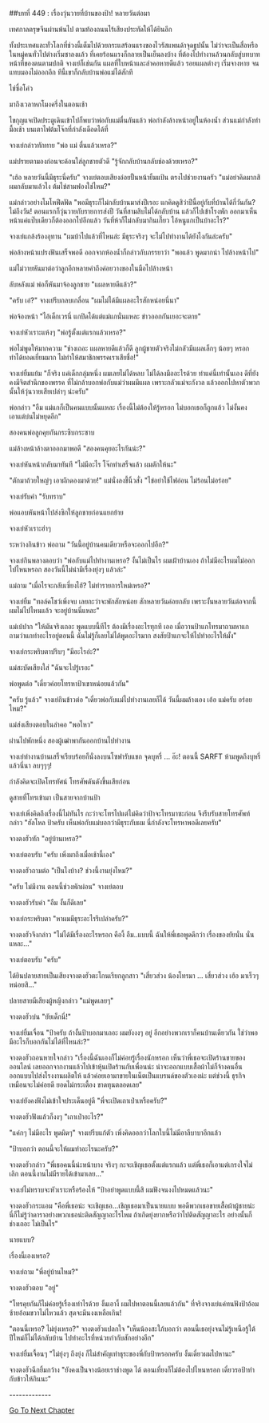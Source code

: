 ##บทที่ 449 : เรื่องวุ่นวายที่บ้านของป้า!
หลายวันต่อมา

เทศกาลตรุษจีนผ่านพ้นไป ตามท้องถนนไร้เสียงประทัดให้ได้ยินอีก

ทั้งประเทศและทั่วโลกที่ช่วงนี้เต็มไปด้วยกระแสร้อนแรงของไวรัสแพนด้าจุดธูปนั้น ไม่ว่าจะเป็นสื่อหรือในหมู่คนทั่วไปต่างเริ่มซาลงแล้ว ที่เคยร้อนแรงก็กลายเป็นเย็นลงบ้าง ที่ต้องไปทำงานล้วนกลับสู่บทบาทหน้าที่ของตนตามปกติ จางเย่ก็เช่นกัน แผลที่ใบหน้าและลำคอหายดีแล้ว รอยแผลต่างๆ เริ่มจางหาย จนแทบมองไม่ออกอีก ทีนี้เขาก็กลับบ้านพ่อแม่ได้สักที

ไช่ซื่อโค่ว

มาถึงเวลาหกโมงครึ่งในตอนเช้า

ไขกุญแจเปิดประตูเดินเข้าไปก็พบว่าพ่อกับแม่ตื่นกันแล้ว พ่อกำลังล้างหน้าอยู่ในห้องน้ำ ส่วนแม่กำลังทำมื้อเช้า บนเตาไฟต้มโจ๊กที่กำลังเดือดได้ที่

จางเย่กล่าวทักทาย "พ่อ แม่ ตื่นแล้วเหรอ?"

แม่ปรายตามองก่อนจะค้อนใส่ลูกชายตัวดี "รู้จักกลับบ้านกลับช่องด้วยเหรอ?"

"เฮ้อ หลายวันนี้มีธุระนี่ครับ" จางเย่ตอบเสียงอ่อยปั้นหน้ายิ้มแป้น ตรงไปช่วยงานครัว "แม่อย่าคิดมากสิ ผมกลับมาแล้วไง ต้มไข่สามฟองใช่ไหม?"

แม่กล่าวอย่างโมโหฟึดฟัด "พอมีธุระก็ไม่กลับบ้านมาส่งปีเรอะ แกคิดดูสิว่าปีนี้อยู่กับที่บ้านได้กี่วันกัน? ไม่ถึงวัน! ตอนแรกก็วุ่นวายกับรายการส่งปี วันที่สามสิบไม่ได้กลับบ้าน แล้วก็ไปเข้าโรงพัก ออกมาเห็นหน้าแค่แป๊บเดียวก็ต้องออกไปอีกแล้ว วันที่ห้าก็ไม่กลับมากินเกี๊ยว ไอ้หนูแกเป็นบ้าอะไร?"

จางเย่แกล้งร้องอุทาน "ผมบ้าไปแล้วที่ไหนล่ะ มีธุระจริงๆ จะไม่ไปทำงานได้ยังไงกันล่ะครับ"

พ่อล้างหน้าแปรงฟันเสร็จพอดี ออกจากห้องน้ำก็กล่าวกับภรรยาว่า "พอแล้ว พูดมากน่า ไปล้างหน้าไป"

แม่ไม่วายหันมาต่อว่าลูกอีกหลายคำถึงค่อยวางของในมือไปล้างหน้า

ลับหลังแม่ พ่อก็หันมาจ้องลูกชาย "แผลหายดีแล้ว?"

"ครับ เอ๋?" จางเย่รีบกลบเกลื่อน "ผมไม่ได้มีแผลอะไรสักหน่อยนี่นา"

พ่อจ้องหน้า "ไอ้เด็กเวรนี่ แกปิดได้แต่แม่แกนั่นแหละ ข่าวออกกันเยอะจะตาย"

จางเย่หัวเราะแห้งๆ "พ่อรู้ตั้งแต่แรกแล้วเหรอ?"

พ่อไม่พูดให้มากความ "ช่างเถอะ แผลหายดีแล้วก็ดี ลูกผู้ชายตัวจริงไม่กลัวมีแผลเล็กๆ น้อยๆ หรอก ทำได้ยอดเยี่ยมมาก ไม่ทำให้สมาชิกพรรคเราเสียชื่อ!"

จางเย่ยิ้มแย้ม "ก็จริง แค่เด็กกลุ่มหนึ่ง ผมเลยไม่ได้หลบ ไม่ได้ลงมืออะไรด้วย ทำแค่นี้เท่านั้นเอง ดีที่ยังคงมีจิตสำนึกของพรรค ที่ไม่กล้าบอกพ่อกับแม่ว่าผมมีแผล เพราะกลัวแม่จะกังวล แล้วออกไปหาตัวพวกนั้นให้วุ่นวายเสียเปล่าๆ น่ะครับ"

พ่อกล่าว "อืม แม่แกก็เป็นคนแบบนั้นแหละ เรื่องนี้ไม่ต้องให้รู้หรอก ไม่บอกเธอก็ถูกแล้ว ไม่งั้นคงเอาแต่บ่นไม่หยุดอีก"

สองคนพ่อลูกคุยกันกระซิบกระซาบ

แม่ล้างหน้าล้างตาออกมาพอดี "สองคนคุยอะไรกันน่ะ?"

จางเย่หันหน้ากลับมาทันที "ไม่มีอะไร โจ๊กทำเสร็จแล้ว ผมตักให้นะ"

"ตักมาถ้วยใหญ่ๆ เอาผักดองมาด้วย!" แม่นั่งลงชี้นิ้วสั่ง "ไข่อย่าใช้ไฟอ่อน ไม่ร้อนไม่อร่อย"

จางเย่รับคำ "รับทราบ"

พ่อแอบหันหน้าไปส่งซิกให้ลูกชายก่อนแยกย้าย

จางเย่หัวเราะฮ่าๆ

ระหว่างกินข้าว พ่อถาม "วันนี้อยู่บ้านคนเดียวหรือจะออกไปอีก?"

จางเย่กินพลางตอบว่า "พ่อกับแม่ไปทำงานเหรอ? งั้นไม่เป็นไร ผมเฝ้าบ้านเอง ถ้าไม่มีอะไรผมไม่ออกไปไหนหรอก สองวันนี้ไม่น่ามีเรื่องยุ่งๆ แล้วล่ะ"

แม่ถาม "เมื่อไรจะกลับเซี่ยงไฮ้? ไม่ทำรายการใหม่เหรอ?"

จางเย่ยิ้ม "ทอล์คโชว์เพิ่งจบ เลยกะว่าจะพักสักหน่อย สักหลายวันค่อยกลับ เพราะงั้นหลายวันต่อจากนี้ผมไม่ไปไหนแล้ว จะอยู่บ้านนี่แหละ"

แม่เบ้ปาก "ให้มันจริงเถอะ พูดแบบนี้ทีไร ต้องมีเรื่องอะไรทุกที เออ เมื่อวานป้าแกโทรมาถามหาแก ถามว่าแกทำอะไรอยู่ตอนนี้ ฉันไม่รู้ก็เลยไม่ได้พูดอะไรมาก สงสัยป้าแกจะให้ไปทำอะไรให้มั้ง"

จางเย่กระพริบตาปริบๆ "มีอะไรอ่ะ?"

แม่สะบัดเสียงใส่ "ฉันจะไปรู้เรอะ"

พ่อพูดต่อ "เดี๋ยวค่อยโทรหาป้าเขาหน่อยแล้วกัน"

"ครับ รู้แล้ว" จางเย่กินข้าวต่อ "เดี๋ยวพ่อกับแม่ไปทำงานเลยก็ได้ วันนี้ผมล้างเอง เอ้อ แม่ครับ อร่อยไหม?"

แม่ส่งเสียงตอบในลำคอ "พอไหว"

ผ่านไปพักหนึ่ง สองผู้เฒ่าพากันออกบ้านไปทำงาน

จางเย่ทำงานบ้านเสร็จเรียบร้อยก็นั่งลงบนโซฟารับแขก จุดบุหรี่ ... อ๊ะ! ตอนนี้ SARFT ห้ามพูดถึงบุหรี่แล้วนี่นา ลบๆๆๆ!

กำลังคิดจะเปิดโทรทัศน์ โทรศัพดันดังขึ้นเสียก่อน

ดูสายที่โทรเข้ามา เป็นสายจากบ้านป้า

จางเย่เพิ่งคิดถึงเรื่องนี้ไม่ทันไร กะว่าจะโทรไปแต่ไม่คิดว่าป้าจะโทรมาซะก่อน จึงรีบรับสายโทรศัพท์กล่าว "ฮัลโหล ป้าครับ เห็นพ่อกับแม่บอกว่ามีธุระกับผม นี่กำลังจะโทรหาพอดีเลยครับ"

จางตงฮัวทัก "อยู่บ้านเหรอ?"

จางเย่ตอบรับ "ครับ เพิ่งมาถึงเมื่อเช้านี้เอง"

จางตงฮัวถามต่อ "เป็นไงบ้าง? ช่วงนี้งานยุ่งไหม?"

"ครับ ไม่มีงาน ตอนนี้ช่วงพักผ่อน" จางเย่ตอบ

จางตงฮัวรับคำ "อืม งั้นก็ดีเลย"

จางเย่กระพริบตา "หาผมมีธุระอะไรรึเปล่าครับ?"

จางตงฮัวจึงกล่าว "ไม่ได้มีเรื่องอะไรหรอก คืองี้ อืม..แบบนี้ ฉันให้พี่เธอพูดดีกว่า เรื่องของยัยนั่น นั่นแหละ..."

จางเย่ตอบรับ "ครับ"

ได้ยินปลายสายเป็นเสียงจางตงฮัวตะโกนเรียกลูกสาว "เสี่ยวส่วง น้องโทรมา ... เสี่ยวส่วง เฮ้อ มาเร็วๆ หน่อยสิ..."

ปลายสายมีเสียงผู้หญิงกล่าว "แม่พูดเลยๆ"

จางตงฮัวบ่น "ยัยเด็กนี่!"

จางเย่ยิ้มเจื่อน "ป้าครับ ถ้างั้นป้าบอกมาเถอะ ผมยังงงๆ อยู่ อีกอย่างพวกเราก็คนบ้านเดียวกัน ใช่ว่าพอมีอะไรก็บอกกันไม่ได้ที่ไหนล่ะ?"

จางตงฮัวถอนหายใจกล่าว "เรื่องนี้ฉันเองก็ไม่ค่อยรู้เรื่องนักหรอก เห็นว่าพี่เธอจะเปิดร้านขายของออนไลน์ เลยออกจากงานแล้วไปเข้าหุ้นเปิดร้านกับเพื่อนน่ะ น่าจะออกแบบเสื้อผ้าไม่ก็จ้างคนอื่นออกแบบไปส่งโรงงานผลิตให้ แล้วค่อยเอามาขายในเน็ตเป็นแบรนด์ของตัวเองน่ะ แต่ช่วงนี้ ธุรกิจเหมือนจะไม่ค่อยดี ยอดไม่กระเตื้อง ขาดทุนตลอดเลย"

จางเย่ยังคงฟังไม่เข้าใจประเด็นอยู่ดี "พี่จะเปิดเถาเป่าเหรือครับ?"

จางตงฮัวฟังแล้วก็งงๆ "เถาเป่าอะไร?"

"แค่กๆ ไม่มีอะไร พูดผิดๆ" จางเย่รีบแก้ตัว เพิ่งคิดออกว่าโลกใบนี้ไม่มีอาลีบาบาอีกแล้ว

"ป้าบอกว่า ตอนนี้จะให้ผมทำอะไรนะครับ?"

จางตงฮัวกล่าว "พี่เธอคนนี้น่ะหน้าบาง จริงๆ กะจะเชิญเธอตั้งแต่แรกแล้ว แต่พี่เธอก็เอาแต่เกรงใจไม่เลิก ตอนนี้งานไม่มีรายได้เข้ามาเลย..."

จางเย่ไม่ทราบจะหัวเราะหรือร้องไห้ "ป้าอย่าพูดแบบนี้สิ ผมฟังจนงงไปหมดแล้วนะ"

จางตงฮัวกระแอม "คือพี่เธอน่ะ จะเชิญเธอ...เชิญเธอมาเป็นนายแบบ พอดีพวกเธอขายเสื้อผ้าผู้ชายน่ะ นี่ก็ไม่รู้ว่าดาราอย่างพวกเธอน่ะติดสัญญาอะไรไหม ถ้าเกิดยุ่งยากหรือว่าไปติดสัญญาอะไร อย่างนั้นก็ช่างเถอะ ไม่เป็นไร"

นายแบบ?

เรื่องนี้เองเหรอ?

จางเย่ถาม "พี่อยู่บ้านไหม?"

จางตงฮัวตอบ "อยู่"

"โทรคุยกันก็ไม่ค่อยรู้เรื่องเท่าไรด้วย งั้นเอางี้ ผมไปหาตอนนี้เลยแล้วกัน" ที่จริงจางเย่แค่ทนฟังป้าอ้อมซ้ายอ้อมขวาไม่ไหวแล้ว สุดจะมึนงงเหลือเกิน!

"ตอนนี้เหรอ? ไม่ยุ่งเหรอ?" จางตงฮัวแปลกใจ "เห็นน้องสะใภ้บอกว่า ตอนนี้เธอยุ่งจนไม่รู้เหนือรู้ใต้ ปีใหม่ก็ไม่ได้กลับบ้าน ไปทำอะไรที่หน่วยกำกับสักอย่างอีก"

จางเย่ยิ้มเจื้อนๆ "ไม่ยุ่งๆ ถึงยุ่ง ก็ไม่สำคัญเท่าธุระของพี่กับป้าหรอกครับ งั้นเดี๋ยวผมไปหานะ"

จางตงฮัวฉีกยิ้มกว้าง "ยังคงเป็นจางน้อยเราช่างพูด ได้ ตอนเที่ยงก็ไม่ต้องไปไหนหรอก เดี๋ยวรอป้าทำกับข้าวให้กินนะ"

*-*-*-*-*-*-*-*-*-*-*-*-*-*


[Go To Next Chapter]( ./50.md)
